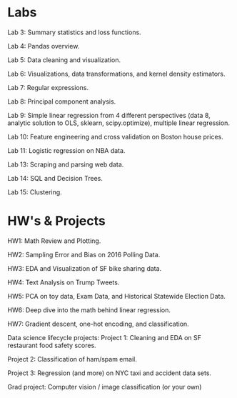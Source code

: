# Labs

Lab 3: Summary statistics and loss functions.

Lab 4: Pandas overview.

Lab 5: Data cleaning and visualization.

Lab 6: Visualizations, data transformations, and kernel density estimators.

Lab 7: Regular expressions.

Lab 8: Principal component analysis.

Lab 9: Simple linear regression from 4 different perspectives (data 8, analytic solution to OLS, sklearn, scipy.optimize), multiple linear regression.

Lab 10: Feature engineering and cross validation on Boston house prices.

Lab 11: Logistic regression on NBA data.

Lab 13: Scraping and parsing web data. 

Lab 14: SQL and Decision Trees.

Lab 15: Clustering.
# HW's & Projects
HW1: Math Review and Plotting.

HW2: Sampling Error and Bias on 2016 Polling Data. 

HW3: EDA and Visualization of SF bike sharing data.

HW4: Text Analysis on Trump Tweets.

HW5: PCA on toy data, Exam Data, and Historical Statewide Election Data. 

HW6: Deep dive into the math behind linear regression.

HW7: Gradient descent, one-hot encoding, and classification.

Data science lifecycle projects:
Project 1: Cleaning and EDA on SF restaurant food safety scores.

Project 2: Classification of ham/spam email.

Project 3: Regression (and more) on NYC taxi and accident data sets.

Grad project: Computer vision / image classification (or your own)
